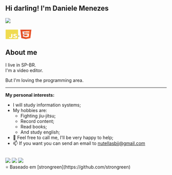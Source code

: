 ## Hi darling! I'm Daniele Menezes 
 <div>
  <a href="https://github.com/beacons.page/nutellasbjj">
  <img height="180em" src="https://github-readme-stats.vercel.app/api?username=danielemenezes&show_icons=true&theme=dracula&include_all_commits=true&count_private=true"/>
 </div>
<div style="display: inline_block"><br>
  <img align="center" alt="Dani-Js" height="30" width="40" src="https://raw.githubusercontent.com/devicons/devicon/master/icons/javascript/javascript-plain.svg">
  <img align="center" alt="Dani-HTML" height="30" width="40" src="https://raw.githubusercontent.com/devicons/devicon/master/icons/html5/html5-original.svg">
</a>
<p align="left" >
  <div>
   <h2>
   About me
   </h2>
   I live in SP-BR.<br />
I'm a video editor.
   <p align="left" >
But I'm loving the programming area.
<hr />

**My personal interests:**
   
- I will study information systems;
- My hobbies are:
  - Fighting jiu-jitsu;
  - Record content;
  - Read books;
  - And study english;
- 💬 Feel free to call me, I'll be very happy to help;
- 📫 If you want you can send an email to nutellasbjj@gmail.com

<div style="display: inline_block"><br>
</div> 
  <a href="https://instagram.com/nutellasbjj" target="_blank"><img src="https://img.shields.io/badge/-Instagram-%23E4405F?style=for-the-badge&logo=instagram&logoColor=white" target="_blank"></a>
</a> 
  <a href = "mailto:nutelasbjj@gmail.com"><img src="https://img.shields.io/badge/-Gmail-%23333?style=for-the-badge&logo=gmail&logoColor=white" target="_blank"></a>
  <a href="https://www.linkedin.com/in/daniele-menezes-3081a9197/" target="_blank"><img src="https://img.shields.io/badge/-LinkedIn-%230077B5?style=for-the-badge&logo=linkedin&logoColor=white" target="_blank">
 </a> 

 
</div>
⭐️ Baseado em [strongreen](https://github.com/strongreen)
